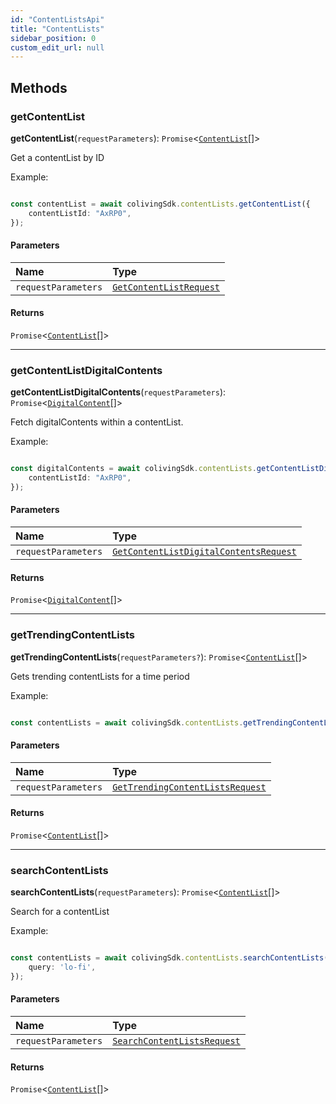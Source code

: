 ```yaml
---
id: "ContentListsApi"
title: "ContentLists"
sidebar_position: 0
custom_edit_url: null
---
```


## Methods

### getContentList

**getContentList**(`requestParameters`): `Promise`<[`ContentList`](../interfaces/ContentList.md)[]\>

Get a contentList by ID

Example:

```typescript

const contentList = await colivingSdk.contentLists.getContentList({
    contentListId: "AxRP0",
});

```

#### Parameters

| Name | Type |
| :------ | :------ |
| `requestParameters` | [`GetContentListRequest`](../interfaces/GetContentListRequest.md) |

#### Returns

`Promise`<[`ContentList`](../interfaces/ContentList.md)[]\>

___

### getContentListDigitalContents

**getContentListDigitalContents**(`requestParameters`): `Promise`<[`DigitalContent`](../interfaces/DigitalContent.md)[]\>

Fetch digitalContents within a contentList.

Example:

```typescript

const digitalContents = await colivingSdk.contentLists.getContentListDigitalContents({
    contentListId: "AxRP0",
});

```

#### Parameters

| Name | Type |
| :------ | :------ |
| `requestParameters` | [`GetContentListDigitalContentsRequest`](../interfaces/GetContentListDigitalContentsRequest.md) |

#### Returns

`Promise`<[`DigitalContent`](../interfaces/DigitalContent.md)[]\>

___

### getTrendingContentLists

**getTrendingContentLists**(`requestParameters?`): `Promise`<[`ContentList`](../interfaces/ContentList.md)[]\>

Gets trending contentLists for a time period

Example:

```typescript

const contentLists = await colivingSdk.contentLists.getTrendingContentLists();

```

#### Parameters

| Name | Type |
| :------ | :------ |
| `requestParameters` | [`GetTrendingContentListsRequest`](../interfaces/GetTrendingContentListsRequest.md) |

#### Returns

`Promise`<[`ContentList`](../interfaces/ContentList.md)[]\>

___

### searchContentLists

**searchContentLists**(`requestParameters`): `Promise`<[`ContentList`](../interfaces/ContentList.md)[]\>

Search for a contentList

Example:

```typescript

const contentLists = await colivingSdk.contentLists.searchContentLists({
    query: 'lo-fi',
});

```

#### Parameters

| Name | Type |
| :------ | :------ |
| `requestParameters` | [`SearchContentListsRequest`](../interfaces/SearchContentListsRequest.md) |

#### Returns

`Promise`<[`ContentList`](../interfaces/ContentList.md)[]\>
